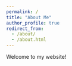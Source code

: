 ```yaml
---
permalink: /
title: "About Me"
author_profile: true
redirect_from: 
  - /about/
  - /about.html
---
```


Welcome to my website! 
